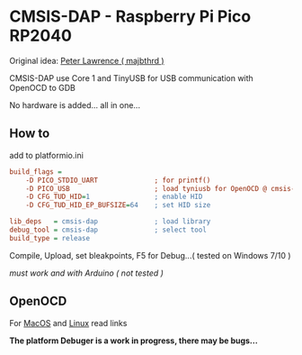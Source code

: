 # CMSIS-DAP - Raspberry Pi Pico RP2040 

Original idea: [Peter Lawrence ( majbthrd )](https://github.com/majbthrd/pico-debug)

CMSIS-DAP use Core 1 and TinyUSB for USB communication with OpenOCD to GDB

No hardware is added... all in one...

## How to

add to platformio.ini

```ini
build_flags = 
    -D PICO_STDIO_UART              ; for printf()
    -D PICO_USB                     ; load tyniusb for OpenOCD @ cmsis-dap
    -D CFG_TUD_HID=1                ; enable HID
    -D CFG_TUD_HID_EP_BUFSIZE=64    ; set HID size

lib_deps   = cmsis-dap              ; load library
debug_tool = cmsis-dap              ; select tool
build_type = release
```

Compile, Upload, set bleakpoints, F5 for Debug...( tested on Windows 7/10 )

_must work and with Arduino ( not tested )_


## OpenOCD
For [MacOS](https://github.com/Wiz-IO/tool-pico-openocd/tree/main/darwin_x86_64) and [Linux](https://github.com/Wiz-IO/tool-pico-openocd/tree/main/linux_x86_64) read links

**The platform Debuger is a work in progress, there may be bugs...**
